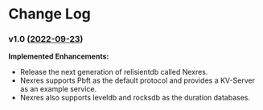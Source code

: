 # Change Log

### v1.0 ([2022-09-23](https://github.com/resilientdb/resilientdb/releases/tag/v2.0))

**Implemented Enhancements:** 
* Release the next generation of relisientdb called Nexres.
* Nexres supports Pbft as the default protocol and provides a KV-Server as an example service.
* Nexres also supports leveldb and rocksdb as the duration databases.






